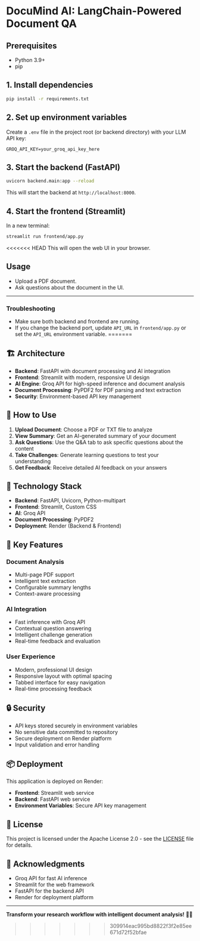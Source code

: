 # DocuMind AI: LangChain-Powered Document QA

## Prerequisites
- Python 3.9+
- pip

## 1. Install dependencies

```bash
pip install -r requirements.txt
```

## 2. Set up environment variables

Create a `.env` file in the project root (or backend directory) with your LLM API key:

```
GROQ_API_KEY=your_groq_api_key_here
```

## 3. Start the backend (FastAPI)

```bash
uvicorn backend.main:app --reload
```

This will start the backend at `http://localhost:8000`.

## 4. Start the frontend (Streamlit)

In a new terminal:

```bash
streamlit run frontend/app.py
```

<<<<<<< HEAD
This will open the web UI in your browser.

## Usage
- Upload a PDF document.
- Ask questions about the document in the UI.

---

### Troubleshooting
- Make sure both backend and frontend are running.
- If you change the backend port, update `API_URL` in `frontend/app.py` or set the `API_URL` environment variable. 
=======
## 🏗️ Architecture

- **Backend**: FastAPI with document processing and AI integration
- **Frontend**: Streamlit with modern, responsive UI design
- **AI Engine**: Groq API for high-speed inference and document analysis
- **Document Processing**: PyPDF2 for PDF parsing and text extraction
- **Security**: Environment-based API key management

## 🎯 How to Use

1. **Upload Document**: Choose a PDF or TXT file to analyze
2. **View Summary**: Get an AI-generated summary of your document
3. **Ask Questions**: Use the Q&A tab to ask specific questions about the content
4. **Take Challenges**: Generate learning questions to test your understanding
5. **Get Feedback**: Receive detailed AI feedback on your answers

## 🔧 Technology Stack

- **Backend**: FastAPI, Uvicorn, Python-multipart
- **Frontend**: Streamlit, Custom CSS
- **AI**: Groq API
- **Document Processing**: PyPDF2
- **Deployment**: Render (Backend & Frontend)

## 🌟 Key Features

### Document Analysis
- Multi-page PDF support
- Intelligent text extraction
- Configurable summary lengths
- Context-aware processing

### AI Integration
- Fast inference with Groq API
- Contextual question answering
- Intelligent challenge generation
- Real-time feedback and evaluation

### User Experience
- Modern, professional UI design
- Responsive layout with optimal spacing
- Tabbed interface for easy navigation
- Real-time processing feedback

## 🔒 Security

- API keys stored securely in environment variables
- No sensitive data committed to repository
- Secure deployment on Render platform
- Input validation and error handling

## 📦 Deployment

This application is deployed on Render:
- **Frontend**: Streamlit web service
- **Backend**: FastAPI web service
- **Environment Variables**: Secure API key management

## 📄 License

This project is licensed under the Apache License 2.0 - see the [LICENSE](LICENSE) file for details.

## 🙏 Acknowledgments

- Groq API for fast AI inference
- Streamlit for the web framework
- FastAPI for the backend API
- Render for deployment platform

---

**Transform your research workflow with intelligent document analysis!** 🧠✨ 
>>>>>>> 309914eac995bd8822f3f2e85ee671d72f52bfae
